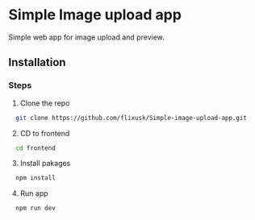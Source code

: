 # Simple Image upload app
Simple web app for image upload and preview.

## Installation

### Steps

1. Clone the repo
  ```bash
    git clone https://github.com/flixusk/Simple-image-upload-app.git
  ```
2. CD to frontend
  ```bash
    cd frontend
  ```
3. Install pakages
  ```bash
    npm install
  ```
4. Run app
  ```bash
    npm run dev
  ```

